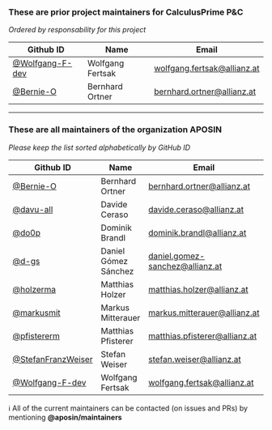 ### These are prior project maintainers for CalculusPrime P&C
_Ordered by responsability for this project_

| Github ID                                                  | Name                   | Email                              |
|------------------------------------------------------------|------------------------|------------------------------------|
| [@Wolfgang-F-dev](https://github.com/Wolfgang-F-dev)       | Wolfgang Fertsak       | <wolfgang.fertsak@allianz.at>      |
| [@Bernie-O](https://github.com/Bernie-O)                   | Bernhard Ortner        | <bernhard.ortner@allianz.at>       |

-----

### These are all maintainers of the organization APOSIN

_Please keep the list sorted alphabetically by GitHub ID_

| Github ID                                                  | Name                   | Email                              |
|------------------------------------------------------------|------------------------|------------------------------------|
| [@Bernie-O](https://github.com/Bernie-O)                   | Bernhard Ortner        | <bernhard.ortner@allianz.at>       |
| [@davu-all](https://github.com/davu-all)                   | Davide Ceraso          | <davide.ceraso@allianz.at>         |
| [@do0p](https://github.com/do0p)                           | Dominik Brandl         | <dominik.brandl@allianz.at>        |
| [@d-gs](https://github.com/d-gs)                           | Daniel Gómez Sánchez   | <daniel.gomez-sanchez@allianz.at>  |
| [@holzerma](https://github.com/holzerma)                   | Matthias Holzer        | <matthias.holzer@allianz.at>       |
| [@markusmit](https://github.com/MarkusMit)                 | Markus Mitterauer      | <markus.mitterauer@allianz.at>     |
| [@pfistererm](https://github.com/pfistererm)               | Matthias Pfisterer     | <matthias.pfisterer@allianz.at>    |
| [@StefanFranzWeiser](https://github.com/StefanFranzWeiser) | Stefan Weiser          | <stefan.weiser@allianz.at>         |
| [@Wolfgang-F-dev](https://github.com/Wolfgang-F-dev)       | Wolfgang Fertsak       | <wolfgang.fertsak@allianz.at>      |

:information_source: All of the current maintainers can be contacted (on issues and PRs) by mentioning **@aposin/maintainers**